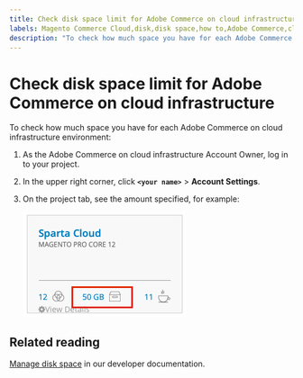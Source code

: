```yaml
---
title: Check disk space limit for Adobe Commerce on cloud infrastructure
labels: Magento Commerce Cloud,disk,disk space,how to,Adobe Commerce,cloud infrastructure
description: "To check how much space you have for each Adobe Commerce on cloud infrastructure environment:"
---
```


# Check disk space limit for Adobe Commerce on cloud infrastructure

To check how much space you have for each Adobe Commerce on cloud infrastructure environment:

1. As the Adobe Commerce on cloud infrastructure Account Owner, log in to your project.
1. In the upper right corner, click **`<your name>`** > **Account Settings**.
1. On the project tab, see the amount specified, for example:

   ![project space](assets/project_space.png)

## Related reading

[Manage disk space](https://devdocs.magento.com/cloud/project/manage-disk-space.html) in our developer documentation.
 
